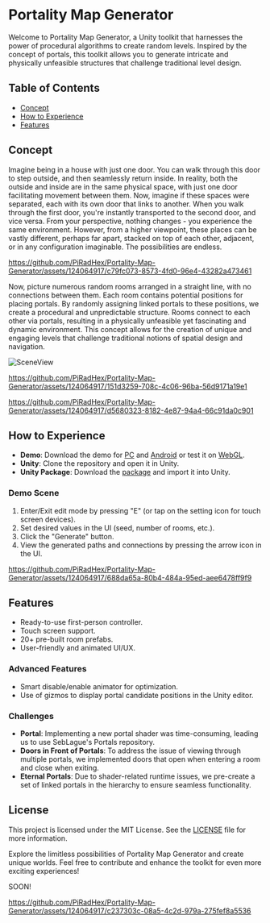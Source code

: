# Portality Map Generator
Welcome to Portality Map Generator, a Unity toolkit that harnesses the power of procedural algorithms to create random levels. Inspired by the concept of portals, this toolkit allows you to generate intricate and physically unfeasible structures that challenge traditional level design.

## Table of Contents
- [Concept](#concept)
- [How to Experience](#how-to-experience)
- [Features](#features)

## Concept
Imagine being in a house with just one door. You can walk through this door to step outside, and then seamlessly return inside. In reality, both the outside and inside are in the same physical space, with just one door facilitating movement between them. Now, imagine if these spaces were separated, each with its own door that links to another. When you walk through the first door, you're instantly transported to the second door, and vice versa. From your perspective, nothing changes - you experience the same environment. However, from a higher viewpoint, these places can be vastly different, perhaps far apart, stacked on top of each other, adjacent, or in any configuration imaginable. The possibilities are endless.

https://github.com/PiRadHex/Portality-Map-Generator/assets/124064917/c79fc073-8573-4fd0-96e4-43282a473461

Now, picture numerous random rooms arranged in a straight line, with no connections between them. Each room contains potential positions for placing portals. By randomly assigning linked portals to these positions, we create a procedural and unpredictable structure. Rooms connect to each other via portals, resulting in a physically unfeasible yet fascinating and dynamic environment. This concept allows for the creation of unique and engaging levels that challenge traditional notions of spatial design and navigation.

![SceneView](https://github.com/PiRadHex/Portality-Map-Generator/assets/124064917/07c6faae-7d9b-4a92-b67e-710342ffb20a)

https://github.com/PiRadHex/Portality-Map-Generator/assets/124064917/151d3259-708c-4c06-96ba-56d9171a19e1

https://github.com/PiRadHex/Portality-Map-Generator/assets/124064917/d5680323-8182-4e87-94a4-66c91da0c901

## How to Experience
- **Demo**: Download the demo for [PC](https://github.com/PiRadHex/Portality-Map-Generator/releases/download/Latest/PortalityMapGenerator_Windows_v0.1.01.zip) and [Android](https://github.com/PiRadHex/Portality-Map-Generator/releases/download/Latest/Portality_v0.1.01.apk) or test it on [WebGL](https://piradhex.itch.io/portality-map-generator).
- **Unity**: Clone the repository and open it in Unity.
- **Unity Package**: Download the [package](https://github.com/PiRadHex/Portality-Map-Generator/releases/download/Latest/PortalityMapGenerator_v0.1.0.unitypackage) and import it into Unity.

### Demo Scene
1. Enter/Exit edit mode by pressing "E" (or tap on the setting icon for touch screen devices).
2. Set desired values in the UI (seed, number of rooms, etc.).
3. Click the "Generate" button.
4. View the generated paths and connections by pressing the arrow icon in the UI.

https://github.com/PiRadHex/Portality-Map-Generator/assets/124064917/688da65a-80b4-484a-95ed-aee6478ff9f9

## Features
- Ready-to-use first-person controller.
- Touch screen support.
- 20+ pre-built room prefabs.
- User-friendly and animated UI/UX.

### Advanced Features
- Smart disable/enable animator for optimization.
- Use of gizmos to display portal candidate positions in the Unity editor.

### Challenges
- **Portal**: Implementing a new portal shader was time-consuming, leading us to use SebLague's Portals repository.
- **Doors in Front of Portals**: To address the issue of viewing through multiple portals, we implemented doors that open when entering a room and close when exiting.
- **Eternal Portals**: Due to shader-related runtime issues, we pre-create a set of linked portals in the hierarchy to ensure seamless functionality.

## License
This project is licensed under the MIT License. See the [LICENSE](LICENSE) file for more information.

Explore the limitless possibilities of Portality Map Generator and create unique worlds. Feel free to contribute and enhance the toolkit for even more exciting experiences!

SOON!

https://github.com/PiRadHex/Portality-Map-Generator/assets/124064917/c237303c-08a5-4c2d-979a-275fef8a5536
